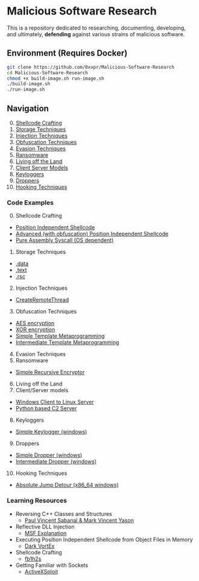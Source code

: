 # Malicious Software Research
This is a repository dedicated to researching, documenting, developing,  
and ultimately, **defending** against various strains of malicious software.

## Environment (Requires Docker)
```bash
git clone https://github.com/0xvpr/Malicious-Software-Research
cd Malicious-Software-Research
chmod +x build-image.sh run-image.sh
./build-image.sh
./run-image.sh
```

## Navigation
00. [Shellcode Crafting](#shellcode-crafting)
01. [Storage Techniques](#storage-techniques)
02. [Injection Techniques](#injection-techniques)
03. [Obfuscation Techniques](#obfuscation-techniques)
04. [Evasion Techniques](#evasion-techniques)
05. [Ransomware](#ransomware)
06. [Living off the Land](#living-off-the-land)
07. [Client Server Models](#client-server-models)
08. [Keyloggers](#keyloggers)
09. [Droppers](#droppers)
10. [Hooking Techniques](#hooking-techniques)

### **Code Examples**
00. <a name="shellcode-crafting">Shellcode Crafting</a>
  - <a href="https://github.com/0xvpr/Malicious-Software-Research/blob/main/00.shellcode-crafting/01.independent-shellcode">Position Independent Shellcode</a>
  - <a href="https://github.com/0xvpr/Malicious-Software-Research/blob/main/00.shellcode-crafting/02.adv-independent-shellcode">Advanced (with obfuscation) Position Independent Shellcode</a>
  - <a href="https://github.com/0xvpr/Malicious-Software-Research/blob/main/00.shellcode-crafting/03.pure-assembly-syscall">Pure Assembly Syscall (OS dependent)</a>
01. <a name="storage-techniques">Storage Techniques</a>
  - <a href="https://github.com/0xvpr/Malicious-Software-Research/blob/main/01.storage-techniques/01.data">.data</a>
  - <a href="https://github.com/0xvpr/Malicious-Software-Research/blob/main/01.storage-techniques/02.text">.text</a>
  - <a href="https://github.com/0xvpr/Malicious-Software-Research/blob/main/01.storage-techniques/03.rsc">.rsc</a>  
02. <a name="injection-techniques">Injection Techniques</a>
  - <a href="https://github.com/0xvpr/Malicious-Software-Research/blob/main/02.injection-techniques/01.crt">CreateRemoteThread</a>
03. <a name="obfuscation-techniques">Obfuscation Techniques</a>
  - <a href="https://github.com/0xvpr/Malicious-Software-Research/blob/main/03.obfuscation-techniques/01.aes">AES encryption</a>
  - <a href="https://github.com/0xvpr/Malicious-Software-Research/blob/main/03.obfuscation-techniques/02.xor">XOR encryption</a>
  - <a href="https://github.com/0xvpr/Malicious-Software-Research/blob/main/03.obfuscation-techniques/03.simple-template-metaprogramming">Simple Template Metaprogramming</a>
  - <a href="https://github.com/0xvpr/Malicious-Software-Research/blob/main/03.obfuscation-techniques/03.intermediate-template-metaprogramming">Intermediate Template Metaprogramming</a>
04. <a name="evasion-techniques">Evasion Techniques</a>
05. <a name="ransomware">Ransomware<a/>
  - <a href="https://github.com/0xvpr/Malicious-Software-Research/blob/main/05.ransomware/01.simple-recursive-encryptor">Simple Recursive Encryptor</a>
06. <a name="living-off-the-land">Living off the Land<a/>
07. <a name="client-server-models">Client/Server models<a/>
  - <a href="https://github.com/0xvpr/Malicious-Software-Research/blob/main/07.socket/01.linux-server">Windows Client to Linux Server</a>
  - <a href="https://github.com/0xvpr/Malicious-Software-Research/blob/main/07.socket/02.python-c2-server">Python based C2 Server</a>
08. <a name="keyloggers">Keyloggers<a/>
  - <a href="https://github.com/0xvpr/Malicious-Software-Research/blob/main/08.keyloggers/01.simple-keylogger">Simple Keylogger (windows)</a>
09. <a name="droppers">Droppers<a/>
  - <a href="https://github.com/0xvpr/Malicious-Software-Research/blob/main/09.droppers/01.simple-dropper">Simple Dropper (windows)</a>
  - <a href="https://github.com/0xvpr/Malicious-Software-Research/blob/main/09.droppers/02.intermediate-dropper">Intermediate Dropper (windows)</a>
10. <a name="hooking-techniques">Hooking Techniques</a>
  - <a href="https://github.com/0xvpr/Malicious-Software-Research/blob/main/10.hooking-techniques/01.absolute-jmp-detour">Absolute Jump Detour (x86_64 windows)</a>

### **Learning Resources**
- Reversing C++ Classes and Structures
    - <a href="https://www.blackhat.com/presentations/bh-dc-07/Sabanal_Yason/Paper/bh-dc-07-Sabanal_Yason-WP.pdf">Paul Vincent Sabanal & Mark Vincent Yason</a>
- Reflective DLL Injection  
    - <a href="https://github.com/rapid7/metasploit-framework/wiki/Using-ReflectiveDll-Injection">MSF Explanation</a>  
- Executing Position Independent Shellcode from Object Files in Memory
    - <a href="https://bruteratel.com/research/feature-update/2021/01/30/OBJEXEC/">Dark VortEx</a>  
- Shellcode Crafting  
    - <a href="https://www.exploit-db.com/docs/english/13610-building-your-own-ud-shellcodes-part-1.pdf">fb1h2s</a>
- Getting Familiar with Sockets
    - <a href="https://www.youtube.com/watch?v=xCEKzqLTvqg&t=1185s">ActiveXSploit</a>
